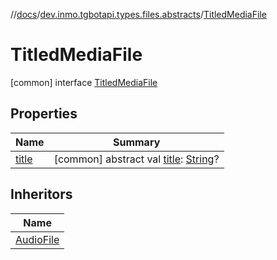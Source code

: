 //[docs](../../../index.md)/[dev.inmo.tgbotapi.types.files.abstracts](../index.md)/[TitledMediaFile](index.md)



# TitledMediaFile  
 [common] interface [TitledMediaFile](index.md)   


## Properties  
  
|  Name |  Summary | 
|---|---|
| <a name="dev.inmo.tgbotapi.types.files.abstracts/TitledMediaFile/title/#/PointingToDeclaration/"></a>[title](title.md)| <a name="dev.inmo.tgbotapi.types.files.abstracts/TitledMediaFile/title/#/PointingToDeclaration/"></a> [common] abstract val [title](title.md): [String](https://kotlinlang.org/api/latest/jvm/stdlib/kotlin/-string/index.html)?   <br>|


## Inheritors  
  
|  Name | 
|---|
| <a name="dev.inmo.tgbotapi.types.files/AudioFile///PointingToDeclaration/"></a>[AudioFile](../../dev.inmo.tgbotapi.types.files/-audio-file/index.md)|

